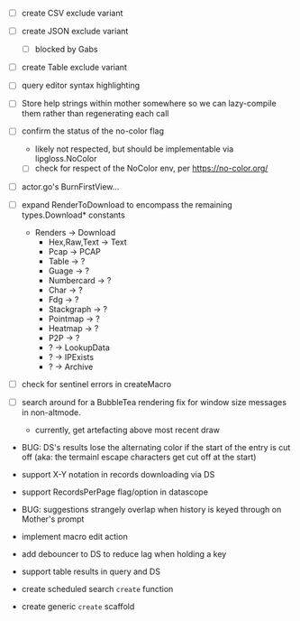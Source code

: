 - [ ] create CSV exclude variant
- [ ] create JSON exclude variant
    - [ ] blocked by Gabs
- [ ] create Table exclude variant

- [ ] query editor syntax highlighting

- [ ] Store help strings within mother somewhere so we can lazy-compile them rather than regenerating each call

- [ ] confirm the status of the no-color flag
    - likely not respected, but should be implementable via lipgloss.NoColor
    - [ ] check for respect of the NoColor env, per https://no-color.org/

- [ ] actor.go's BurnFirstView...

- [ ] expand RenderToDownload to encompass the remaining types.Download* constants
    - Renders -> Download
        - Hex,Raw,Text -> Text
        - Pcap -> PCAP
        - Table -> ?
        - Guage -> ?
        - Numbercard -> ?
        - Char -> ?
        - Fdg -> ?
        - Stackgraph -> ?
        - Pointmap -> ?
        - Heatmap -> ?
        - P2P -> ?
        - ? -> LookupData
        - ? -> IPExists
        - ? -> Archive

- [ ] check for sentinel errors in createMacro

- [ ] search around for a BubbleTea rendering fix for window size messages in non-altmode.
    - currently, get artefacting above most recent draw

- BUG: DS's results lose the alternating color if the start of the entry is cut off (aka: the termainl escape characters get cut off at the start)

- support X-Y notation in records downloading via DS

- support RecordsPerPage flag/option in datascope

- BUG: suggestions strangely overlap when history is keyed through on Mother's prompt

- implement macro edit action

- add debouncer to DS to reduce lag when holding a key

- support table results in query and DS

- create scheduled search `create` function

- create generic `create` scaffold